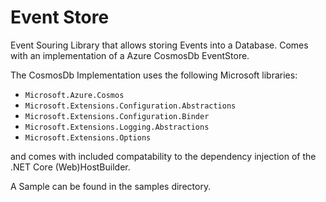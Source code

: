 # Event Store

Event Souring Library that allows storing Events into a Database.
Comes with an implementation of a Azure CosmosDb EventStore.

The CosmosDb Implementation uses the following Microsoft libraries:

- `Microsoft.Azure.Cosmos`
- `Microsoft.Extensions.Configuration.Abstractions`
- `Microsoft.Extensions.Configuration.Binder`
- `Microsoft.Extensions.Logging.Abstractions`
- `Microsoft.Extensions.Options`

and comes with included compatability to the dependency injection of the .NET Core (Web)HostBuilder.

A Sample can be found in the samples directory.
